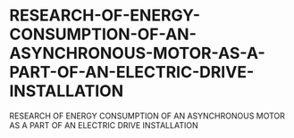 # RESEARCH-OF-ENERGY-CONSUMPTION-OF-AN-ASYNCHRONOUS-MOTOR-AS-A-PART-OF-AN-ELECTRIC-DRIVE-INSTALLATION
RESEARCH OF ENERGY CONSUMPTION OF AN ASYNCHRONOUS MOTOR AS A PART OF AN ELECTRIC DRIVE INSTALLATION
